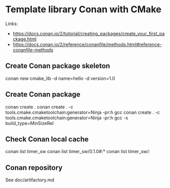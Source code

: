 # Template library Conan with CMake

Links:

- <https://docs.conan.io/2/tutorial/creating_packages/create_your_first_package.html>
- <https://docs.conan.io/2/reference/conanfile/methods.html#reference-conanfile-methods>

## Create Conan package skeleton

  conan new cmake_lib -d name=hello -d version=1.0

## Create Conan package

  conan create .
  conan create . -c tools.cmake.cmaketoolchain:generator=Ninja -pr:h gcc
  conan create . -c tools.cmake.cmaketoolchain:generator=Ninja -pr:h gcc -s build_type=MinSizeRel

## Check Conan local cache

  conan list timer_sw
  conan list timer_sw/0.1.0#:*
  conan list timer_sw/*:*

## Conan repository

See doc/artifactory.md
